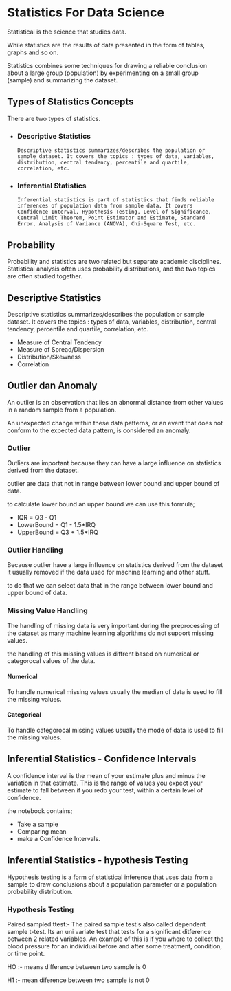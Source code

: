 # Statistics For Data Science
Statistical is the science that studies data.

While statistics are the results of data presented in the form of tables, graphs and so on.

Statistics combines some techniques for drawing a reliable conclusion about a large group (population) by experimenting on a small group (sample) and summarizing the dataset.

## Types of Statistics Concepts
There are two types of statistics.
* ### Descriptive Statistics
      Descriptive statistics summarizes/describes the population or sample dataset. It covers the topics : types of data, variables, distribution, central tendency, percentile and quartile, correlation, etc.
      
* ### Inferential Statistics
      Inferential statistics is part of statistics that finds reliable inferences of population data from sample data. It covers Confidence Interval, Hypothesis Testing, Level of Significance, Central Limit Theorem, Point Estimator and Estimate, Standard Error, Analysis of Variance (ANOVA), Chi-Square Test, etc.
      

## Probability
Probability and statistics are two related but separate academic disciplines. Statistical analysis often uses probability distributions, and the two topics are often studied together.

## Descriptive Statistics
Descriptive statistics summarizes/describes the population or sample dataset. It covers the topics : types of data, variables, distribution, central tendency, percentile and quartile, correlation, etc.

* Measure of Central Tendency
* Measure of Spread/Dispersion
* Distribution/Skewness
* Correlation

## Outlier dan Anomaly
An outlier is an observation that lies an abnormal distance from other values in a random sample from a population.

An unexpected change within these data patterns, or an event that does not conform to the expected data pattern, is considered an anomaly.

### Outlier
Outliers are important because they can have a large influence on statistics derived from the dataset.

outlier are data that not in range between lower bound and upper bound of data.

to calculate lower bound an upper bound we can use this formula;
* IQR = Q3 - Q1
* LowerBound = Q1 - 1.5*IRQ
* UpperBound = Q3 + 1.5*IRQ

### Outlier Handling
Because outlier have a large influence on statistics derived from the dataset it usually removed if the data used for machine learning and other stuff. 

to do that we can select data that in the range between lower bound and upper bound of data.

### Missing Value Handling
The handling of missing data is very important during the preprocessing of the dataset as many machine learning algorithms do not support missing values.

the handling of this missing values is diffrent based on numerical or categorocal values of the data.

#### Numerical
To handle numerical missing values usually the median of data is used to fill the missing values.

#### Categorical
To handle categorocal missing values usually the mode of data is used to fill the missing values.


## Inferential Statistics - Confidence Intervals
A confidence interval is the mean of your estimate plus and minus the variation in that estimate. This is the range of values you expect your estimate to fall between if you redo your test, within a certain level of confidence.

the notebook contains;
* Take a sample
* Comparing mean
* make a Confidence Intervals.

## Inferential Statistics - hypothesis Testing
Hypothesis testing is a form of statistical inference that uses data from a sample to draw conclusions about a population parameter or a population probability distribution.

### Hypothesis Testing

Paired sampled ttest:- The paired sample testis also called dependent sample t-test. Its an uni variate test that tests for a significant ditference between 2 related variables. 
An example of this is if you where to collect the blood pressure for an individual before and after some treatment, condition, or time point.

HO :- means difference between two sample is 0

H1 :- mean diference between two sample is not 0
